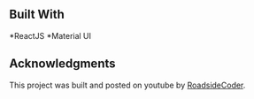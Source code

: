 ## Built With

*ReactJS
*Material UI

## Acknowledgments

This project was built and posted on youtube by [RoadsideCoder](https://www.youtube.com/watch?v=vxUfx4aM5d8&list=WL&index=49).
